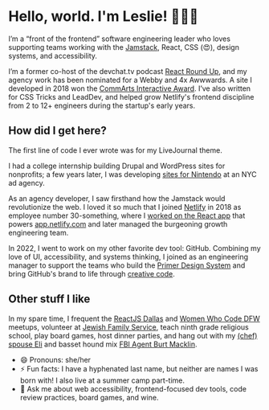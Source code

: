 # Hello, world. I'm Leslie! 👩🏻‍💻

I’m a “front of the frontend” software engineering leader who loves supporting teams working with the [Jamstack](https://jamstack.org/), React, CSS (😍), design systems, and accessibility.

I’m a former co-host of the devchat.tv podcast [React Round Up](https://reactroundup.com/hosts/lesliecohn-wein), and my agency work has been nominated for a Webby and 4x Awwwards. A site I developed in 2018 won the [CommArts Interactive Award](https://www.commarts.com/project/26022/the-parker-palm-springs). I’ve also written for CSS Tricks and LeadDev, and helped grow Netlify's frontend discipline from 2 to 12+ engineers during the startup's early years.

## How did I get here?
The first line of code I ever wrote was for my LiveJournal theme.

I had a college internship building Drupal and WordPress sites for nonprofits; a few years later, I was developing [sites for Nintendo](https://web.archive.org/web/20150312155138/http://nesremix.nintendo.com/) at an NYC ad agency.

As an agency developer, I saw firsthand how the Jamstack would revolutionize the web. I loved it so much that I joined [Netlify](https://netlify.com) in 2018 as employee number 30-something, where I [worked on the React app](https://twitter.com/lesliecdubs/status/1207770216576487425) that powers [app.netlify.com](https://app.netlify.com) and later managed the burgeoning growth engineering team.

In 2022, I went to work on my other favorite dev tool: GitHub. Combining my love of UI, accessibility, and systems thinking, I joined as an engineering manager to support the teams who build the [Primer Design System](https://primer.style/) and bring GitHub's brand to life through [creative code](https://github.blog/2020-12-21-how-we-built-the-github-globe/).

## Other stuff I like
In my spare time, I frequent the [ReactJS Dallas](http://meetup.com/reactjsdallas) and [Women Who Code DFW](https://www.womenwhocode.com/dfw) meetups, volunteer at [Jewish Family Service](https://jfsdallas.org/), teach ninth grade religious school, play board games, host dinner parties, and hang out with my [(chef) spouse Eli](http://www.thejoyfulbelly.com/) and basset hound mix [FBI Agent Burt Macklin](https://www.instagram.com/dammitmacklin/).

- 😄 Pronouns: she/her
- ⚡ Fun facts: I have a hyphenated last name, but neither are names I was born with! I also live at a summer camp part-time.
- 💬 Ask me about web accessibility, frontend-focused dev tools, code review practices, board games, and wine.
